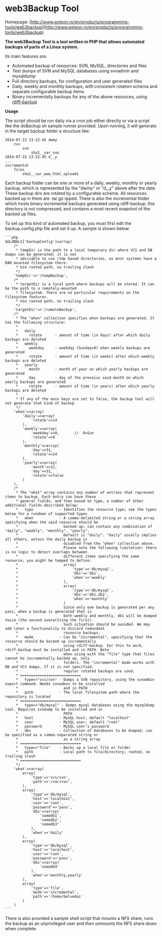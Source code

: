 # web3Backup Tool

Homepage: [http://www.exteon.ro/en/products/programming-tools/web3backup](http://www.exteon.ro/en/products/programming-tools/web3backup)

**The web3Backup Tool is a tool written in PHP that allows automated backups of parts of a Linux system.**

Its main features are:

* Automated backup of resources: SVN, MySQL, directories and files
* Text dumps of SVN and MySQL databases using svnadmin and mysqldump
* Full directory backups, for configuration and user generated files
* Daily, weekly and monthly backups, with consistent rotation schema and separate configurable backup items
* Binary incrementally backups for any of the above resources, using [rdiff-backup](http://www.nongnu.org/rdiff-backup/)

**Usage**

The script should be run daily via a cron job either directly or via a script like the doBackup.sh sample runner provided. Upon running,
it will generate in the target backup folder a structure like:

    2014-07-13 13-22-45 dwmy
        cvs
            svn
                sha1__var_svn
    2014-07-15 13-22-45 d__y
    ...
    incremental
        files
            sha1__var_www_html_uploads


Each backup folder can be one or more of a daily, weekly, monthly or yearly backup, which is represented by the "dwmy" or "d__y" above after the date.
These backup dirs are rotated by a configurable scheme. All resources backed up in them are .tar.gz-ipped.
There is also the incremental folder which hosts binary incremental backups generated using rdiff-backup; this directory is not compressed,
and contains a most recent snapshot of the backed up files.

To set up this kind of automated backup, you must first edit the backup.config.php file and set it up. A sample is shown below:

    ```php
	$GLOBALS['backupConfig']=array(
		/*
		 * tempDir is the path to a local temporary dir where VCS and DB dumps can be generated; it is not
		 * advisable to use /tmp based directories, as most systems have a RAM mounted filesystem there. 
		 * Use rooted path, no trailing slash
		 */
		'tempDir'=>'/tempBackup',
		/*
		 * targetDir is a local path where backups will be stored. It can be the path to a remotely-mounted
		 * filesystem. There are no particular requirements on the filesystem features. 
		 * Use rooted path, no trailing slash
		 */
		'targetDir'=>'/remoteBackup',
		/*
		 * The "when" collection specifies when backups are generated. It has the following structure:
		 * 
		 *   daily
		 *     rotate      - amount of time (in days) after which daily backups are deleted
		 *   weekly
		 *     weekday     - weekday (Sunday=0) when weekly backups are generated
		 *     rotate      - amount of time (in weeks) after which weekly backups are deleted
		 *   yearly
		 *     month       - month of year on which yearly backups are generated
		 *     day         - day of the prevoius said month on which yearly backups are generated
		 *     rotate      - amount of time (in years) after which yearly backups are deleted
		 * 
		 * If any of the main keys are set to false, the backup tool will not generate that kind of backup
		 */
		'when'=>array(
			'daily'=>array(
				'rotate'=>14
			),
			'weekly'=>array(
				'weekday'=>0,		//	0=Sun
				'rotate'=>9
			),
			'monthly'=>array(
				'day'=>31,
				'rotate'=>24
			),
			'yearly'=>array(
				'month'=>12,
				'day'=>31,
				'rotate'=>false
			)
		),
		/*
		 * The "what" array contains any number of entries that represent items to backup. Each entry can have these
		 * general fields, and then based on type, a number of other additional fields described below:
		 *   type            - Identifies the resource type; see the types below for a rundown of supported types
		 *   when            - A comma-delimited string or a string array specifying when the said resource should be
		 *                     backed up; can contain any combination of "daily", "weekly", "monthly", "yearly".
		 *                     Default is "daily". "daily" usually implies all others, unless the daily backup is
		 *                     disabled from the "when" collection above.
		 *                     Please note the following limitation: there is no logic to detect overlaps between
		 *                     different items specifying the same resource; you might be temped to define:
		 *                     array(
		 *                         'type'=>'db/mysql',
		 *                         'dbs'=>'db1',
		 *                         'when'=>'weekly'
		 *                     ),                     
		 *                     array(
		 *                         'type'=>'db/mysql',
		 *                         'dbs'=>'db1,db2',
		 *                         'when'=>'monthly'
		 *                     )
		 *                     Since only one backup is generated per any pass, when a backup is generated that is
		 *                     both weekly and monthly, db1 will be dumped twice (the second overwriting the first).
		 *                     Such situation should be avoided. We may add later a functionality to discard redundant 
		 *                     resource backups.
		 *   mode            - Can be "incremental", specifying that the resource should be backed up incrementally
		 *                     using rdiff-backup. For this to work, rdiff-backup must be installed and in PATH. Note
		 *                     when using with the "file" type that files cannot be incrementally backed up, only 
		 *                     folders. The "incremental" mode works with DB and VCS dumps. If it is not specified,
		 *                     regular rotated backups are used. 
		 * ============================
		 *   type=>"vcs/svn" - Dumps a SVN repository, using the svnadmin export command. Needs svnadmin to be installed
		 *                     and in PATH
		 *   path            - The local filesystem path where the repository is located
		 * ============================  
		 *   type=>"db/mysql" - Dumps mysql databases using the mysqldump tool. Requires svndump to be installed and in
		 *                     PATH
		 *   host            - MySQL host; default "localhost"
		 *   user            - MySQL user; default "root"
		 *   password        - MySQL user's password
		 *   dbs             - Collection of databases to be dumped; can be specified as a comma-separated string or
		 *                     as a string array
		 * ============================
		 *   type=>"file"    - Backs up a local file or folder
		 *   path            - Local path to file/directory; rooted, no trailing slash
		 * ============================ 
		 */
		'what'=>array(
			array(
				'type'=>'vcs/svn',
				'path'=>'/var/svn',
			),
			array(
				'type'=>'db/mysql',
				'host'=>'localhost',
				'user'=>'root',
				'password'=>'pass',
				'dbs'=>array(
					'somedb1',
					'somedb2',
					'somedb3'
				),
				'when'=>'daily'
			),
			array(
				'type'=>'db/mysql',
				'host'=>'localhost',
				'user'=>'root',
				'password'=>'pass',
				'dbs'=>array(
					'somedb4'
				),
				'when'=>'monthly,yearly'
			),
			array(
				'type'=>'file',
				'mode'=>'incremental',
				'path'=>'/home/belvedai'
			)
		)
    ```

There is also provided a sample shell script that mounts a NFS share, runs the backup as an unprivileged user and then unmounts the NFS 
share down when complete.